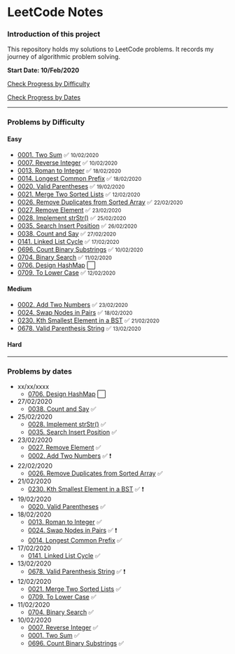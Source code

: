 # LeetCode Notes

### Introduction of this project

This repository holds my solutions to LeetCode problems. It records my journey of algorithmic problem solving.

**Start Date: 10/Feb/2020**

[Check Progress by Difficulty](#difficulty)

[Check Progress by Dates](#dates)

---

### Problems by Difficulty <div id="difficulty"></div>

#### Easy

- [0001. Two Sum](./problems/1.%20Two%20Sum.md) :white_check_mark: <small>10/02/2020</small>
- [0007. Reverse Integer](./problems/7.%20Reverse%20Integer.md) :white_check_mark: <small>10/02/2020</small>
- [0013. Roman to Integer](./problems/13.%20Roman%20to%20Integer.md) :white_check_mark: <small>18/02/2020</small>
- [0014. Longest Common Prefix](./problems/14.%20Longest%20Common%20Prefix.md) :white_check_mark: <small>18/02/2020</small>
- [0020. Valid Parentheses](./problems/20.%20Valid%20Parentheses.md) :white_check_mark: <small>19/02/2020</small>
- [0021. Merge Two Sorted Lists](./problems/21.%20Merge%20Two%20Sorted%20Lists.md) :white_check_mark: <small>12/02/2020</small>
- [0026. Remove Duplicates from Sorted Array](./problems/26.%20Remove%20Duplicates%20from%20Sorted%20Array.md) :white_check_mark: <small>22/02/2020</small>
- [0027. Remove Element](./problems/27.%20Remove%20Element.md) :white_check_mark: <small>23/02/2020</small>
- [0028. Implement strStr()](<./problems/28.%20Implement%20strStr().md>) :white_check_mark: <small>25/02/2020</small>
- [0035. Search Insert Position](./problems/35.%20Search%20Insert%20Position.md) :white_check_mark: <small>26/02/2020</small>
- [0038. Count and Say](./problems/38.%20Count%20and%20Say.md) :white_check_mark: <small>27/02/2020</small>
- [0141. Linked List Cycle](./problems/141.%20Linked%20List%20Cycle.md) :white_check_mark: <small>17/02/2020</small>
- [0696. Count Binary Substrings](./problems/696.%20Count%20Binary%20Substrings.md) :white_check_mark: <small>10/02/2020</small>
- [0704. Binary Search](./problems/704.%20Binary%20Search.md) :white_check_mark: <small>11/02/2020</small>
- [0706. Design HashMap](./problems/706.%20Design%20HashMap.md) :white_large_square:
- [0709. To Lower Case](./problems/709.%20To%20Lower%20Case.md) :white_check_mark: <small>12/02/2020</small>

#### Medium

- [0002. Add Two Numbers](./problems/2.%20Add%20Two%20Numbers.md) :white_check_mark: <small>23/02/2020</small>
- [0024. Swap Nodes in Pairs](./problems/24.%20Swap%20Nodes%20in%20Pairs.md) :white_check_mark: <small>18/02/2020</small>
- [0230. Kth Smallest Element in a BST](./problems/230.%20Kth%20Smallest%20Element%20in%20a%20BST.md) :white_check_mark: <small>21/02/2020</small>
- [0678. Valid Parenthesis String](./problems/678.%20Valid%20Parenthesis%20String.md) :white_check_mark: <small>13/02/2020</small>

#### Hard

---

### Problems by dates <div id="dates"></div>

- xx/xx/xxxx
  - [0706. Design HashMap](./problems/706.%20Design%20HashMap.md) :white_large_square:
- 27/02/2020
  - [0038. Count and Say](./problems/38.%20Count%20and%20Say.md) :white_check_mark: 
- 25/02/2020
  - [0028. Implement strStr()](<./problems/28.%20Implement%20strStr().md>) :white_check_mark:
  - [0035. Search Insert Position](./problems/35.%20Search%20Insert%20Position.md) :white_check_mark:
- 23/02/2020
  - [0027. Remove Element](./problems/27.%20Remove%20Element.md) :white_check_mark:
  - [0002. Add Two Numbers](./problems/2.%20Add%20Two%20Numbers.md) :white_check_mark: :heavy_exclamation_mark:
- 22/02/2020
  - [0026. Remove Duplicates from Sorted Array](./problems/26.%20Remove%20Duplicates%20from%20Sorted%20Array.md) :white_check_mark:
- 21/02/2020
  - [0230. Kth Smallest Element in a BST](./problems/230.%20Kth%20Smallest%20Element%20in%20a%20BST.md) :white_check_mark: :heavy_exclamation_mark:
- 19/02/2020
  - [0020. Valid Parentheses](./problems/20.%20Valid%20Parentheses.md) :white_check_mark:
- 18/02/2020
  - [0013. Roman to Integer](./problems/13.%20Roman%20to%20Integer.md) :white_check_mark:
  - [0024. Swap Nodes in Pairs](./problems/24.%20Swap%20Nodes%20in%20Pairs.md) :white_check_mark: :heavy_exclamation_mark:
  - [0014. Longest Common Prefix](./problems/14.%20Longest%20Common%20Prefix.md) :white_check_mark:
- 17/02/2020
  - [0141. Linked List Cycle](./problems/141.%20Linked%20List%20Cycle.md) :white_check_mark:
- 13/02/2020
  - [0678. Valid Parenthesis String](./problems/678.%20Valid%20Parenthesis%20String.md) :white_check_mark: :heavy_exclamation_mark:
- 12/02/2020
  - [0021. Merge Two Sorted Lists](./problems/21.%20Merge%20Two%20Sorted%20Lists.md) :white_check_mark:
  - [0709. To Lower Case](./problems/709.%20To%20Lower%20Case.md) :white_check_mark:
- 11/02/2020
  - [0704. Binary Search](./problems/704.%20Binary%20Search.md) :white_check_mark:
- 10/02/2020
  - [0007. Reverse Integer](./problems/7.%20Reverse%20Integer.md) :white_check_mark:
  - [0001. Two Sum](./problems/1.%20Two%20Sum.md) :white_check_mark:
  - [0696. Count Binary Substrings](./problems/696.%20Count%20Binary%20Substrings.md) :white_check_mark:
